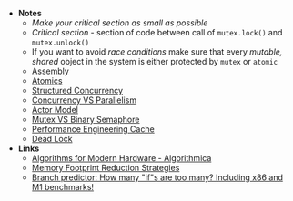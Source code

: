 - **Notes**
	- *Make your critical section as small as possible*
	- *Critical section* - section of code between call of `mutex.lock()` and `mutex.unlock()`
	- If you want to avoid *race conditions* make sure that every *mutable, shared* object in the system is either protected by `mutex` or `atomic`
	- [Assembly](../Assembly.md)
	- [Atomics](Performance%20Engineering/Atomics.md)
	- [Structured Concurrency](Performance%20Engineering/Structured%20Concurrency.md)
	- [Concurrency VS Parallelism](Performance%20Engineering/Concurrency%20VS%20Parallelism.md)
	- [Actor Model](Performance%20Engineering/Actor%20Model.md)
	- [Mutex VS Binary Semaphore](Performance%20Engineering/Mutex%20VS%20Binary%20Semaphore.md)
	- [Performance Engineering Cache](../../Performance%20Engineering%20Cache.md)
	- [Dead Lock](Dead%20Lock.md)
- **Links**
	- [Algorithms for Modern Hardware - Algorithmica](https://en.algorithmica.org/hpc/)
	- [Memory Footprint Reduction Strategies](https://vimeo.com/649009599)
	- [Branch predictor: How many "if"s are too many? Including x86 and M1 benchmarks!](https://blog.cloudflare.com/branch-predictor/)